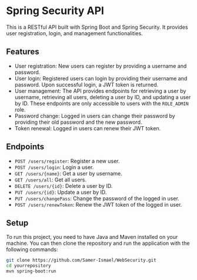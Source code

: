 # Spring Security API

This is a RESTful API built with Spring Boot and Spring Security. It provides user registration, login, and management functionalities.

## Features

- User registration: New users can register by providing a username and password.
- User login: Registered users can login by providing their username and password. Upon successful login, a JWT token is returned.
- User management: The API provides endpoints for retrieving a user by username, retrieving all users, deleting a user by ID, and updating a user by ID. These endpoints are only accessible to users with the `ROLE_ADMIN` role.
- Password change: Logged in users can change their password by providing their old password and the new password.
- Token renewal: Logged in users can renew their JWT token.

## Endpoints

- `POST /users/register`: Register a new user.
- `POST /users/login`: Login a user.
- `GET /users/{name}`: Get a user by username.
- `GET /users/all`: Get all users.
- `DELETE /users/{id}`: Delete a user by ID.
- `PUT /users/{id}`: Update a user by ID.
- `PUT /users/changePass`: Change the password of the logged in user.
- `POST /users/renewToken`: Renew the JWT token of the logged in user.

## Setup

To run this project, you need to have Java and Maven installed on your machine. You can then clone the repository and run the application with the following commands:

```bash
git clone https://github.com/Samer-Ismael/WebSecurity.git
cd yourrepository
mvn spring-boot:run